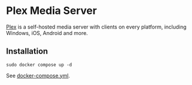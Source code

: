 # Plex Media Server

[Plex](https://plex.tv/) is a self-hosted media server with clients on every platform, including Windows, iOS, Android and more.

## Installation

```
sudo docker compose up -d
```

See [docker-compose.yml](./docker-compose.yml).
